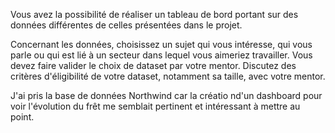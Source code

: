 Vous avez la possibilité de réaliser un tableau de bord portant sur des données différentes de celles présentées dans le projet. 

Concernant les données, choisissez un sujet qui vous intéresse, qui vous parle ou qui est lié à un secteur dans lequel vous aimeriez travailler. 
Vous devez faire valider le choix de dataset par votre mentor. Discutez des critères d'éligibilité de votre dataset, notamment sa taille, avec votre mentor.

J'ai pris la base de données Northwind car la créatio nd'un dashboard pour voir l'évolution du frêt me semblait pertinent et intéressant à mettre au point.
